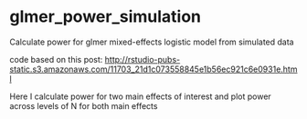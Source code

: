 # glmer_power_simulation
Calculate power for glmer mixed-effects logistic model from simulated data

code based on this post: http://rstudio-pubs-static.s3.amazonaws.com/11703_21d1c073558845e1b56ec921c6e0931e.html

Here I calculate power for two main effects of interest and plot power across levels of N for both main effects
